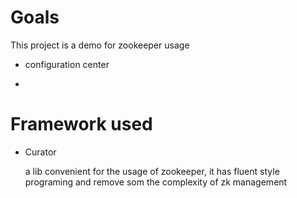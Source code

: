 
Goals
====

This project is a demo for zookeeper usage 

- configuration center

-



Framework used
====
- Curator
  
  a lib convenient for the usage of zookeeper,
  it has fluent style programing and remove som
  the complexity of zk management 


